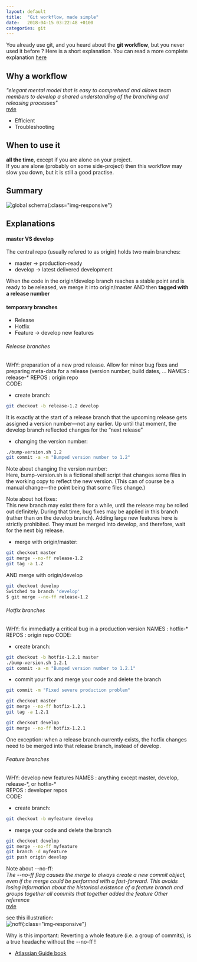 ```yaml
---
layout: default
title:  "Git workflow, made simple"
date:   2018-04-15 03:22:48 +0100
categories: git
---
```


You already use git, and you heard about the **git workflow**, but you never used it before ? Here is a short explanation. You can read a more complete explanation [here][nvie]

##  Why a workflow

_"elegant mental model that is easy to comprehend and allows team members to develop a shared understanding of the branching and releasing processes"_    
[nvie][nvie]  

* Efficient   
* Troubleshooting  


## When to use it  

**all the time**, except if you are alone on your project.  
If you are alone (probably on some side-project) then this workflow may slow you down, but it is still a good practise.  


## Summary  

![global schema](https://imagebin.ca/v/3zhcT2rdUXvP){:class="img-responsive"}  


## Explanations  

#### master VS develop
The central repo (usually refered to as origin) holds two main branches:  

*  master   -> production-ready  
*  develop  -> latest delivered development

When the code in the origin/develop branch reaches a stable point and is ready to be released, we merge it into origin/master AND then **tagged with a release number**


#### temporary branches

*  Release  
*  Hotfix  
*  Feature  ->  develop new features


###### Release branches


WHY: preparation of a new prod release. Allow for minor bug fixes and preparing meta-data for a release (version number, build dates, ...
NAMES : release-\*
REPOS : origin repo  
CODE:
* create branch:  
```bash
git checkout -b release-1.2 develop
```
It is exactly at the start of a release branch that the upcoming release gets assigned a version number—not any earlier. Up until that moment, the develop branch reflected changes for the “next release”  

* changing the version number:  
```bash
./bump-version.sh 1.2
git commit -a -m "Bumped version number to 1.2"
```

Note about changing the version number:  
Here, bump-version.sh is a fictional shell script that changes some files in the working copy to reflect the new version. (This can of course be a manual change—the point being that some files change.)  

Note about hot fixes:  
This new branch may exist there for a while, until the release may be rolled out definitely. During that time, bug fixes may be applied in this branch (rather than on the develop branch). Adding large new features here is strictly prohibited. They must be merged into develop, and therefore, wait for the next big release.  

* merge with origin/master:  
```bash
git checkout master
git merge --no-ff release-1.2
git tag -a 1.2  
```  
AND merge with origin/develop
```bash  
git checkout develop
Switched to branch 'develop'
$ git merge --no-ff release-1.2
```  




###### Hotfix branches


WHY: fix immediatly a critical bug in a production version
NAMES : hotfix-\*   
REPOS : origin repo
CODE:

* create branch:
```bash
git checkout -b hotfix-1.2.1 master
./bump-version.sh 1.2.1
git commit -a -m "Bumped version number to 1.2.1"
```

* commit your fix and merge your code and delete the branch
```bash
git commit -m "Fixed severe production problem"

git checkout master
git merge --no-ff hotfix-1.2.1
git tag -a 1.2.1

git checkout develop
git merge --no-ff hotfix-1.2.1
```

One exception: when a release branch currently exists, the hotfix changes need to be merged into that release branch, instead of develop.

###### Feature branches



WHY: develop new features
NAMES : anything except master, develop, release-\*, or hotfix-\*   
REPOS : developer repos  
CODE:
* create branch:
```bash
git checkout -b myfeature develop
```
* merge your code and delete the branch
```bash
git checkout develop
git merge --no-ff myfeature
git branch -d myfeature
git push origin develop
```

Note about --no-ff:  
_The --no-ff flag causes the merge to always create a new commit object, even if the merge could be performed with a fast-forward. This avoids losing information about the historical existence of a feature branch and groups together all commits that together added the feature
Other reference_  
[nvie][nvie]  

see this illustration:  
![noff]( https://imagebin.ca/v/3zi9C9NXkwd8){:class="img-responsive"}   


Why is this important: Reverting a whole feature (i.e. a group of commits), is a true headache without the --no-ff !




* [Atlassian Guide book][atlassian]


[nvie]: http://nvie.com/about/
[atlassian]: https://www.atlassian.com/git/tutorials/comparing-workflows/gitflow-workflow
